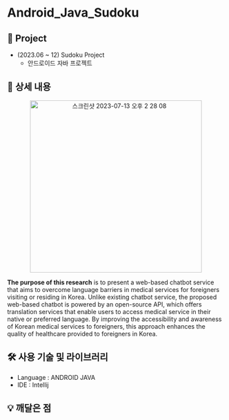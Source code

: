 ﻿# Android_Java_Sudoku
 
## 🚀 Project
- (2023.06 ~ 12) Sudoku Project 
  - 안드로이드 자바 프로젝트

## 📖 상세 내용
<p align="center">
  <img width="398" alt="스크린샷 2023-07-13 오후 2 28 08" src="https://github.com/limbaba1120/Android_Java_Sudoku/assets/102224840/2c4e3ac4-0f14-4a24-a0ab-4423b292f4dc">
</p>

**The purpose of this research** is to present a web-based chatbot service that aims to overcome language barriers in medical services for foreigners visiting or residing in Korea. Unlike existing chatbot service, the proposed web-based chatbot is powered by an open-source API, which offers translation services that enable users to access medical service in their native or preferred language. By improving the accessibility and awareness of Korean medical services to foreigners, this approach enhances the quality of healthcare provided to foreigners in Korea.

## 🛠️ 사용 기술 및 라이브러리
- Language : ANDROID JAVA
- IDE : Intellij

## 💡 깨달은 점



